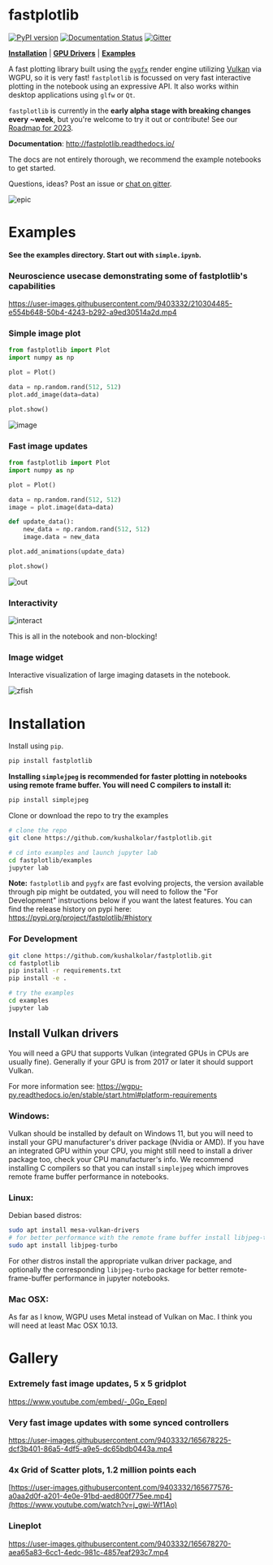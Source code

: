 # fastplotlib
[![PyPI version](https://badge.fury.io/py/fastplotlib.svg)](https://badge.fury.io/py/fastplotlib)
[![Documentation Status](https://readthedocs.org/projects/fastplotlib/badge/?version=latest)](https://fastplotlib.readthedocs.io/en/latest/?badge=latest)
[![Gitter](https://badges.gitter.im/fastplotlib/community.svg)](https://gitter.im/fastplotlib/community?utm_source=badge&utm_medium=badge&utm_campaign=pr-badge)

[**Installation**](https://github.com/kushalkolar/fastplotlib#installation) | [**GPU Drivers**](https://github.com/kushalkolar/fastplotlib#install-vulkan-drivers) | [**Examples**](https://github.com/kushalkolar/fastplotlib#examples)

A fast plotting library built using the [`pygfx`](https://github.com/pygfx/pygfx) render engine utilizing [Vulkan](https://en.wikipedia.org/wiki/Vulkan) via WGPU, so it is very fast! `fastplotlib` is focussed on very fast interactive plotting in the notebook using an expressive API. It also works within desktop applications using `glfw` or `Qt`.

`fastplotlib` is currently in the **early alpha stage with breaking changes every ~week**, but you're welcome to try it out or contribute! See our [Roadmap for 2023](https://github.com/kushalkolar/fastplotlib/issues/55).

**Documentation**: http://fastplotlib.readthedocs.io/ 

The docs are not entirely thorough, we recommend the example notebooks to get started.

Questions, ideas? Post an issue or [chat on gitter](https://gitter.im/fastplotlib/community?utm_source=share-link&utm_medium=link&utm_campaign=share-link).

![epic](https://user-images.githubusercontent.com/9403332/210304473-f36f2aaf-319e-435b-bcc8-0e8d3e1ef282.gif)

# Examples

**See the examples directory. Start out with `simple.ipynb`.**

### Neuroscience usecase demonstrating some of fastplotlib's capabilities

https://user-images.githubusercontent.com/9403332/210304485-e554b648-50b4-4243-b292-a9ed30514a2d.mp4

### Simple image plot
```python
from fastplotlib import Plot
import numpy as np

plot = Plot()

data = np.random.rand(512, 512)
plot.add_image(data=data)

plot.show()
```
![image](https://user-images.githubusercontent.com/9403332/209422734-4f983b42-e126-40a7-a681-3b8e22dbd797.png)

### Fast image updates
```python
from fastplotlib import Plot
import numpy as np

plot = Plot()

data = np.random.rand(512, 512)
image = plot.image(data=data)

def update_data():
    new_data = np.random.rand(512, 512)
    image.data = new_data

plot.add_animations(update_data)

plot.show()
```

![out](https://user-images.githubusercontent.com/9403332/209422871-6b2153f3-81ca-4f62-9200-8206a81eaf0d.gif)

### Interactivity

![interact](https://user-images.githubusercontent.com/9403332/210027199-6e4ac193-6096-4d18-80d5-a41591ea4d4f.gif)

This is all in the notebook and non-blocking!

### Image widget

Interactive visualization of large imaging datasets in the notebook.

![zfish](https://user-images.githubusercontent.com/9403332/209711810-abdb7d1d-81ce-4874-80f5-082efa2c421d.gif)


# Installation

Install using `pip`.

```bash
pip install fastplotlib
```

**Installing `simplejpeg` is recommended for faster plotting in notebooks using remote frame buffer. You will need C compilers to install it:**

```bash
pip install simplejpeg
```

Clone or download the repo to try the examples

```bash
# clone the repo
git clone https://github.com/kushalkolar/fastplotlib.git

# cd into examples and launch jupyter lab
cd fastplotlib/examples
jupyter lab
```

**Note:** `fastplotlib` and `pygfx` are fast evolving projects, the version available through pip might be outdated, you will need to follow the "For Development" instructions below if you want the latest features. You can find the release history on pypi here: https://pypi.org/project/fastplotlib/#history 

### For Development

```bash
git clone https://github.com/kushalkolar/fastplotlib.git
cd fastplotlib
pip install -r requirements.txt
pip install -e .

# try the examples
cd examples
jupyter lab
```

## Install Vulkan drivers

You will need a GPU that supports Vulkan (integrated GPUs in CPUs are usually fine). Generally if your GPU is from 2017 or later it should support Vulkan.

For more information see: https://wgpu-py.readthedocs.io/en/stable/start.html#platform-requirements

### Windows:
Vulkan should be installed by default on Windows 11, but you will need to install your GPU manufacturer's driver package (Nvidia or AMD). If you have an integrated GPU within your CPU, you might still need to install a driver package too, check your CPU manufacturer's info. We recommend installing C compilers so that you can install `simplejpeg` which improves remote frame buffer performance in notebooks.

### Linux:
Debian based distros:

```bash
sudo apt install mesa-vulkan-drivers
# for better performance with the remote frame buffer install libjpeg-turbo
sudo apt install libjpeg-turbo
```

For other distros install the appropriate vulkan driver package, and optionally the corresponding `libjpeg-turbo` package for better remote-frame-buffer performance in jupyter notebooks.

### Mac OSX:
As far as I know, WGPU uses Metal instead of Vulkan on Mac. I think you will need at least Mac OSX 10.13.

# Gallery

### Extremely fast image updates, 5 x 5 gridplot

https://www.youtube.com/embed/-_0Gp_EqepI

### Very fast image updates with some synced controllers

https://user-images.githubusercontent.com/9403332/165678225-dcf3b401-86a5-4df5-a9e5-dc65bdb0443a.mp4

### 4x Grid of Scatter plots, 1.2 million points each

[https://user-images.githubusercontent.com/9403332/165677576-a0aa2d0f-a201-4e0e-91bd-aed800f775ee.mp4](https://www.youtube.com/watch?v=j_gwi-Wf1Ao)

### Lineplot

https://user-images.githubusercontent.com/9403332/165678270-aea65a83-6cc1-4edc-981c-4857eaf293c7.mp4

